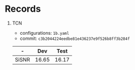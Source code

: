 # Records

1. TCN

    * configurations: `1b.yaml`
    * commit: `c3b2044224eedbe81e436237e9f526b8ff3b284f`

    | - | Dev | Test |
    |:---:|:---:|:---:|
    | SiSNR | 16.65 | 16.17 |
